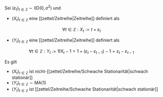 Sei $(\varepsilon_t)_{t \in \mathbb{Z}} \sim \text{IID}(0, \sigma^2)$ und
- $(X_t)_{t \in \mathbb{Z}}$ eine [[zettel/Zeitreihe|Zeitreihe]] definiert als

$$
	\forall t \in \mathbb{Z} : X_t := t + \varepsilon_t
$$

- $(Y_t)_{t \in \mathbb{Z}}$ eine [[zettel/Zeitreihe|Zeitreihe]] definiert als

$$
	\forall t \in \mathbb{Z} : Y_t := \nabla X_t - 1 = 1 + (\varepsilon_t - \varepsilon_{t-1}) - 1 = \varepsilon_t - \varepsilon_{t-1}
$$

Es gilt
- $(X_t)_{t \in \mathbb{Z}}$ ist nicht-[[zettel/Zeitreihe/Schwache Stationarität|schwach stationär]]
- $(Y_t)_{t \in \mathbb{Z}} \sim \text{MA}(1)$
- $(Y_t)_{t \in \mathbb{Z}}$ ist [[zettel/Zeitreihe/Schwache Stationarität|schwach stationär]]